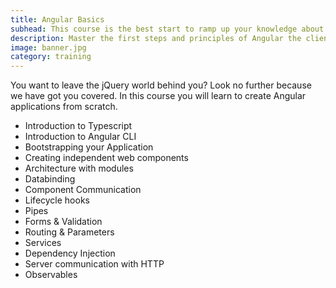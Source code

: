 ```yaml
---
title: Angular Basics
subhead: This course is the best start to ramp up your knowledge about Angular and component driven web development.
description: Master the first steps and principles of Angular the client side framework for building modern web applications.
image: banner.jpg
category: training
---
```


You want to leave the jQuery world behind you? Look no further because we have got you covered. In this course you will learn to create Angular applications from scratch.

- Introduction to Typescript
- Introduction to Angular CLI
- Bootstrapping your Application
- Creating independent web components
- Architecture with modules
- Databinding
- Component Communication
- Lifecycle hooks
- Pipes
- Forms & Validation
- Routing & Parameters
- Services
- Dependency Injection
- Server communication with HTTP
- Observables